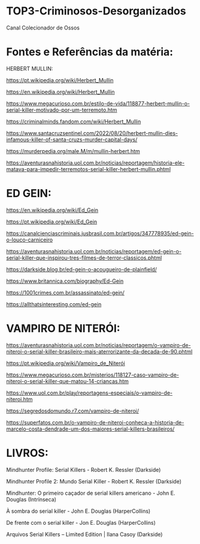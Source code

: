 # TOP3-Criminosos-Desorganizados
Canal Colecionador de Ossos

# Fontes e Referências da matéria:


HERBERT MULLIN:

https://pt.wikipedia.org/wiki/Herbert_Mullin

https://en.wikipedia.org/wiki/Herbert_Mullin

https://www.megacurioso.com.br/estilo-de-vida/118877-herbert-mullin-o-serial-killer-motivado-por-um-terremoto.htm

https://criminalminds.fandom.com/wiki/Herbert_Mullin

https://www.santacruzsentinel.com/2022/08/20/herbert-mullin-dies-infamous-killer-of-santa-cruzs-murder-capital-days/

https://murderpedia.org/male.M/m/mullin-herbert.htm

https://aventurasnahistoria.uol.com.br/noticias/reportagem/historia-ele-matava-para-impedir-terremotos-serial-killer-herbert-mullin.phtml



# ED GEIN:

https://en.wikipedia.org/wiki/Ed_Gein

https://pt.wikipedia.org/wiki/Ed_Gein

https://canalcienciascriminais.jusbrasil.com.br/artigos/347778935/ed-gein-o-louco-carniceiro

https://aventurasnahistoria.uol.com.br/noticias/reportagem/ed-gein-o-serial-killer-que-inspirou-tres-filmes-de-terror-classicos.phtml

https://darkside.blog.br/ed-gein-o-acougueiro-de-plainfield/

https://www.britannica.com/biography/Ed-Gein

https://1001crimes.com.br/assassinato/ed-gein/

https://allthatsinteresting.com/ed-gein



# VAMPIRO DE NITERÓI:

https://aventurasnahistoria.uol.com.br/noticias/reportagem/o-vampiro-de-niteroi-o-serial-killer-brasileiro-mais-aterrorizante-da-decada-de-90.phtml

https://pt.wikipedia.org/wiki/Vampiro_de_Niterói

https://www.megacurioso.com.br/misterios/118127-caso-vampiro-de-niteroi-o-serial-killer-que-matou-14-criancas.htm

https://www.uol.com.br/play/reportagens-especiais/o-vampiro-de-niteroi.htm

https://segredosdomundo.r7.com/vampiro-de-niteroi/

https://superfatos.com.br/o-vampiro-de-niteroi-conheca-a-historia-de-marcelo-costa-dendrade-um-dos-maiores-serial-killers-brasileiros/



# LIVROS:

Mindhunter Profile: Serial Killers - Robert K. Ressler (Darkside)

Mindhunter Profile 2: Mundo Serial Killer - Robert K. Ressler (Darkside)

Mindhunter: O primeiro caçador de serial killers americano - John E. Douglas (Intrínseca)

À sombra do serial killer - John E. Douglas (HarperCollins)

De frente com o serial killer - Jon E. Douglas (HarperCollins)

Arquivos Serial Killers – Limited Edition | Ilana Casoy (Darkside)


